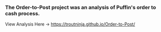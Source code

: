 ### The Order-to-Post project was an analysis of Puffin's order to cash process.

View Analysis Here -> https://troutninja.github.io/Order-to-Post/
